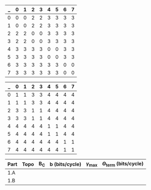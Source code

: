 
  _ | 0 | 1 | 2 | 3 | 4 | 5 | 6 | 7
----|---|---|---|---|---|---|---|---
  0 | 0 | 0 | 2 | 2 | 3 | 3 | 3 | 3 
  1 | 0 | 0 | 2 | 2 | 3 | 3 | 3 | 3 
  2 | 2 | 2 | 0 | 0 | 3 | 3 | 3 | 3 
  3 | 2 | 2 | 0 | 0 | 3 | 3 | 3 | 3 
  4 | 3 | 3 | 3 | 3 | 0 | 0 | 3 | 3 
  5 | 3 | 3 | 3 | 3 | 0 | 0 | 3 | 3 
  6 | 3 | 3 | 3 | 3 | 3 | 3 | 0 | 0 
  7 | 3 | 3 | 3 | 3 | 3 | 3 | 0 | 0 

  _ | 0 | 1 | 2 | 3 | 4 | 5 | 6 | 7
----|---|---|---|---|---|---|---|---
  0 | 1 | 1 | 3 | 3 | 4 | 4 | 4 | 4 
  1 | 1 | 1 | 3 | 3 | 4 | 4 | 4 | 4 
  2 | 3 | 3 | 1 | 1 | 4 | 4 | 4 | 4 
  3 | 3 | 3 | 1 | 1 | 4 | 4 | 4 | 4 
  4 | 4 | 4 | 4 | 4 | 1 | 1 | 4 | 4 
  5 | 4 | 4 | 4 | 4 | 1 | 1 | 4 | 4 
  6 | 4 | 4 | 4 | 4 | 4 | 4 | 1 | 1 
  7 | 4 | 4 | 4 | 4 | 4 | 4 | 1 | 1 


  Part | Topo | B<sub>C</sub> | b (bits/cycle) | $\gamma$<sub>max</sub> | $\Theta$<sub>term</sub> (bits/cycle)
  -----|------|------|----------------|-------------|--------------------------
  1.A  |      |      |                |             |                           
  1.B  |      |      |                |             |                          
  